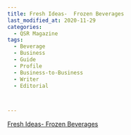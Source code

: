 ```yaml
---
title: Fresh Ideas-  Frozen Beverages
last_modified_at: 2020-11-29
categories:
  - QSR Magazine
tags:
  - Beverage
  - Business
  - Guide
  - Profile
  - Business-to-Business
  - Writer
  - Editorial 



---
```


[Fresh Ideas-  Frozen Beverages](http://www.ourdigitalmags.com/publication/?i=563238&ver=html5&p=23)
